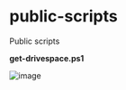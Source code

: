 # public-scripts
Public scripts

**get-drivespace.ps1**
 
![image](https://github.com/user-attachments/assets/462378f0-9043-47b8-996a-c30fdee5f4b0)
